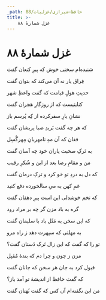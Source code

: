 ```yaml
---
_path: حافظ-شیرازی/غزلیات/88
title: >-
    غزل شمارهٔ ۸۸
---
```

# غزل شمارهٔ ۸۸

<div class="b" id="bn1"><div class="m1"><p>شنیده‌ام سخنی خوش که پیرِ کنعان گفت</p></div>
<div class="m2"><p>فِراق یار نه آن می‌کند که بتوان گفت</p></div></div>
<div class="b" id="bn2"><div class="m1"><p>حدیثِ هولِ قیامت که گفت واعظِ شهر</p></div>
<div class="m2"><p>کنایتیست که از روزگارِ هجران گفت</p></div></div>
<div class="b" id="bn3"><div class="m1"><p>نشانِ یارِ سفرکرده از کِه پُرسم باز</p></div>
<div class="m2"><p>که هر چه گفت بَریدِ صبا پریشان گفت</p></div></div>
<div class="b" id="bn4"><div class="m1"><p>فغان که آن مهِ نامهربانِ مِهرگُسِل</p></div>
<div class="m2"><p>به تَرکِ صحبت یاران خود چه آسان گفت</p></div></div>
<div class="b" id="bn5"><div class="m1"><p>من و مقامِ رضا بعد از این و شُکرِ رقیب</p></div>
<div class="m2"><p>که دل به دردِ تو خو کرد و ترکِ درمان گفت</p></div></div>
<div class="b" id="bn6"><div class="m1"><p>غمِ کهن به میِ سالخورده دفع کنید</p></div>
<div class="m2"><p>که تخم خوشدلی این است پیرِ دهقان گفت</p></div></div>
<div class="b" id="bn7"><div class="m1"><p>گره به باد مزن گر چه بر مراد رود</p></div>
<div class="m2"><p>که این سخن به مَثَل باد با سلیمان گفت</p></div></div>
<div class="b" id="bn8"><div class="m1"><p>به مهلتی که سپهرت دهد ز راه مرو</p></div>
<div class="m2"><p>تو را که گفت که این زال تَرک دَستان گفت؟</p></div></div>
<div class="b" id="bn9"><div class="m1"><p>مزن ز چون و چرا دم که بندهٔ مُقبِل</p></div>
<div class="m2"><p>قبول کرد به جان هر سخن که جانان گفت</p></div></div>
<div class="b" id="bn10"><div class="m1"><p>که گفت حافظ از اندیشهٔ تو آمد باز؟</p></div>
<div class="m2"><p>من این نگفته‌ام آن کس که گفت بُهتان گفت</p></div></div>
